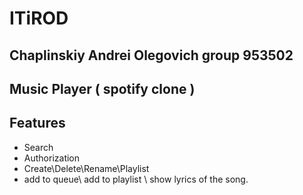 # ITiROD

## Chaplinskiy Andrei Olegovich group 953502

## Music Player ( spotify clone )

## Features

- Search
- Authorization
- Create\Delete\Rename\Playlist
- add to queue\ add to playlist \ show lyrics of the song.
